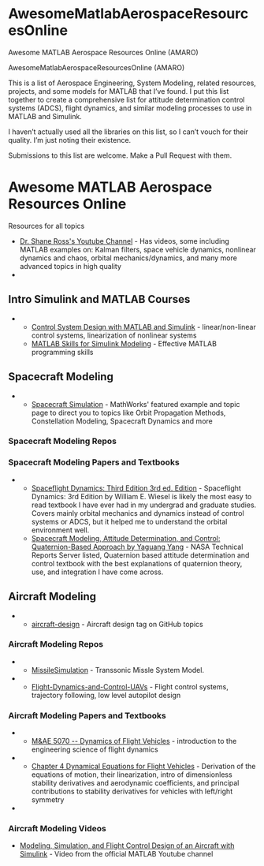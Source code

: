 # AwesomeMatlabAerospaceResourcesOnline
Awesome MATLAB Aerospace Resources Online (AMARO)

AwesomeMatlabAerospaceResourcesOnline (AMARO)

This is a list of Aerospace Engineering, System Modeling, related resources, projects, and some models for MATLAB that I’ve found. I put this list together to create a comprehensive list for attitude determination control systems (ADCS), flight dynamics, and similar modeling processes to use in MATLAB and Simulink.

I haven’t actually used all the libraries on this list, so I can’t vouch for their quality. I’m just noting their existence.

Submissions to this list are welcome. Make a Pull Request with them.

# Awesome MATLAB Aerospace Resources Online

Resources for all topics
- [Dr. Shane Ross's Youtube Channel](https://www.youtube.com/@ProfessorRoss) - Has videos, some including MATLAB examples on: Kalman filters, space vehicle dynamics, nonlinear dynamics and chaos,  orbital mechanics/dynamics, and many more advanced topics in high quality
- 

## Intro Simulink and MATLAB Courses
- - [Control System Design with MATLAB and Simulink](https://matlabacademy.mathworks.com/details/control-system-design-with-matlab-and-simulink/lpmlslcsd) - linear/non-linear control systems, linearization of nonlinear systems
  - [MATLAB Skills for Simulink Modeling](https://matlabacademy.mathworks.com/details/matlab-skills-for-simulink-modeling/lpmlssm) - Effective MATLAB programming skills

## Spacecraft Modeling
- - [Spacecraft Simulation](https://www.mathworks.com/help/aeroblks/spacecraft.html?s_tid=CRUX_lftnav) - MathWorks' featured example and topic page to direct you to topics like Orbit Propagation Methods, Constellation Modeling, Spacecraft Dynamics and more

### Spacecraft Modeling Repos

### Spacecraft Modeling Papers and Textbooks
- - [Spaceflight Dynamics: Third Edition 3rd ed. Edition](https://a.co/d/4di37rW) - Spaceflight Dynamics: 3rd Edition by William E. Wiesel is likely the most easy to read textbook I have ever had in my undergrad and graduate studies. Covers mainly orbital mechanics and dynamics instead of control systems or ADCS, but it helped me to understand the orbital environment well.
  - [Spacecraft Modeling, Attitude Determination, and Control: Quaternion-Based Approach by Yaguang Yang](https://ntrs.nasa.gov/api/citations/20240009554/downloads/Space%20Attitude%20Development%20Control.pdf) - NASA Technical Reports Server listed, Quaternion based attitude determination and control textbook with the best explanations of quaternion theory, use, and integration I have come across.




## Aircraft Modeling

- - [aircraft-design](https://github.com/topics/aircraft-design) - Aircraft design tag on GitHub topics

### Aircraft Modeling Repos
- - [MissileSimulation](https://github.com/JohannesAutenrieb/MissileSimulation) - Transsonic Missle System Model.
- - [Flight-Dynamics-and-Control-UAVs](https://github.com/lamfur07/Flight-Dynamics-and-Control-UAVs) - Flight control systems, trajectory following, low level autopilot design
 
### Aircraft Modeling Papers and Textbooks
- - [M&AE 5070 -- Dynamics of Flight Vehicles](https://courses.cit.cornell.edu/mae5070/) - introduction to the engineering science of flight dynamics
- - [Chapter 4 Dynamical Equations for Flight Vehicles](https://courses.cit.cornell.edu/mae5070/DynamicEquations.pdf) - Derivation of the equations of motion, their linearization, intro of dimensionless stability derivatives and aerodynamic coefficients, and principal contributions to stability derivatives for vehicles with left/right symmetry
- 

### Aircraft Modeling Videos
  - [Modeling, Simulation, and Flight Control Design of an Aircraft with Simulink](https://youtu.be/LzQPJRt00Ng?si=n-NLDD2Dqj_THQeJ) - Video from the official MATLAB Youtube channel

